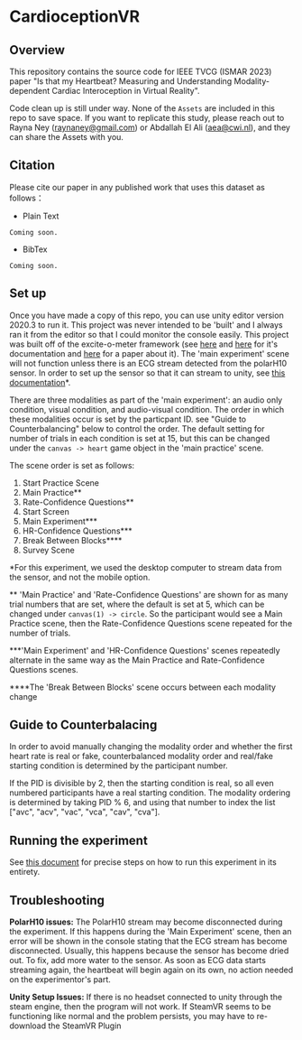 # CardioceptionVR

## Overview

This repository contains the source code for IEEE TVCG (ISMAR 2023) paper "Is that my Heartbeat? Measuring and Understanding Modality-dependent Cardiac Interoception in Virtual Reality".

Code clean up is still under way. None of the `Assets` are included in this repo to save space. If you want to replicate this study, please reach out to Rayna Ney (raynaney@gmail.com) or Abdallah El Ali (aea@cwi.nl), and they can share the Assets with you.

## Citation

Please cite our paper in any published work that uses this dataset as follows：
- Plain Text
```
Coming soon.
```
- BibTex
```
Coming soon.
```

## Set up

Once you have made a copy of this repo, you can use unity editor version 2020.3 to run it. This project was never intended to be 'built' and I always ran it from the editor so that I could monitor the console easily. This project was built off of the excite-o-meter framework (see [here](https://sites.google.com/view/exciteometer/) and [here](https://github.com/luisqtr/exciteometer) for it's documentation and [here](https://ieeexplore.ieee.org/document/9583798) for a paper about it). The 'main experiment' scene will not function unless there is an ECG stream detected from the polarH10 sensor. In order to set up the sensor so that it can stream to unity, see [this documentation](https://github.com/luisqtr/exciteometer/blob/main/docs/2_SetupDevices.md)*. 

There are three modalities as part of the 'main experiment': an audio only condition, visual condition, and audio-visual condition. The order in which these modalities occur is set by the particpant ID. see "Guide to Counterbalancing" below to control the order. The default setting for number of trials in each condition is set at 15, but this can be changed under the `canvas -> heart` game object in the 'main practice' scene. 

The scene order is set as follows: 

1) Start Practice Scene
2) Main Practice** 
3) Rate-Confidence Questions** 
4) Start Screen
5) Main Experiment***
6) HR-Confidence Questions***
7) Break Between Blocks****
8) Survey Scene

*For this experiment, we used the desktop computer to stream data from the sensor, and not the mobile option. 

** 'Main Practice' and 'Rate-Confidence Questions' are shown for as many trial numbers that are set, where the default is set at 5, which can be changed under `canvas(1) -> circle`. So the participant would see a Main Practice scene, then the Rate-Confidence Questions scene repeated for the number of trials.

***'Main Experiment' and 'HR-Confidence Questions' scenes repeatedly alternate in the same way as the Main Practice and Rate-Confidence Questions scenes.

****The 'Break Between Blocks' scene occurs between each modality change

## Guide to Counterbalacing

In order to avoid manually changing the modality order and whether the first heart rate is real or fake, counterbalanced modality order and real/fake starting condition is determined by the participant number. 

If the PID is divisible by 2, then the starting condition is real, so all even numbered participants have a real starting condition.
The modality ordering is determined by taking PID % 6, and using that number to index the list ["avc", "acv", "vac", "vca", "cav", "cva"].

## Running the experiment

See [this document](https://docs.google.com/document/d/1pZU_3bVSRl4_6hC2f2UO7JVBU-rDykZ8SOhFMcOgvBA/edit?usp=sharing) for precise steps on how to run this experiment in its entirety.

## Troubleshooting

**PolarH10 issues:** The PolarH10 stream may become disconnected during the experiment. If this happens during the 'Main Experiment' scene, then an error will be shown in the console stating that the ECG stream has become disconnected. Usually, this happens because the sensor has become dried out. To fix, add more water to the sensor. As soon as ECG data starts streaming again, the heartbeat will begin again on its own, no action needed on the experimentor's part. 

**Unity Setup Issues:** If there is no headset connected to unity through the steam engine, then the program will not work. If SteamVR seems to be functioning like normal and the problem persists, you may have to re-download the SteamVR Plugin 

